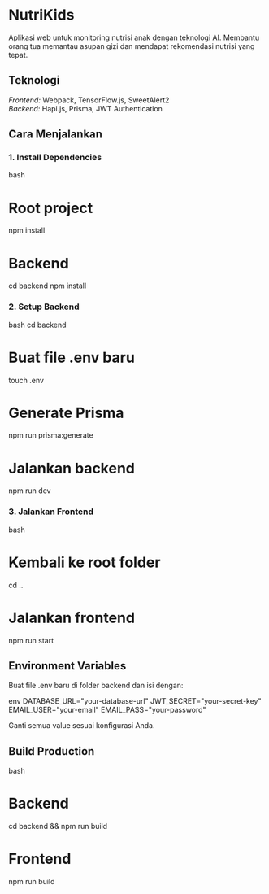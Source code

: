 # NutriKids

Aplikasi web untuk monitoring nutrisi anak dengan teknologi AI. Membantu orang tua memantau asupan gizi dan mendapat rekomendasi nutrisi yang tepat.

## Teknologi

*Frontend:* Webpack, TensorFlow.js, SweetAlert2  
*Backend:* Hapi.js, Prisma, JWT Authentication

## Cara Menjalankan

### 1. Install Dependencies
bash
# Root project
npm install

# Backend
cd backend
npm install


### 2. Setup Backend
bash
cd backend

# Buat file .env baru
touch .env

# Generate Prisma
npm run prisma:generate

# Jalankan backend
npm run dev


### 3. Jalankan Frontend
bash
# Kembali ke root folder
cd ..

# Jalankan frontend
npm run start


## Environment Variables

Buat file .env baru di folder backend dan isi dengan:

env
DATABASE_URL="your-database-url"
JWT_SECRET="your-secret-key"
EMAIL_USER="your-email"
EMAIL_PASS="your-password"


Ganti semua value sesuai konfigurasi Anda.

## Build Production

bash
# Backend
cd backend && npm run build

# Frontend  
npm run build